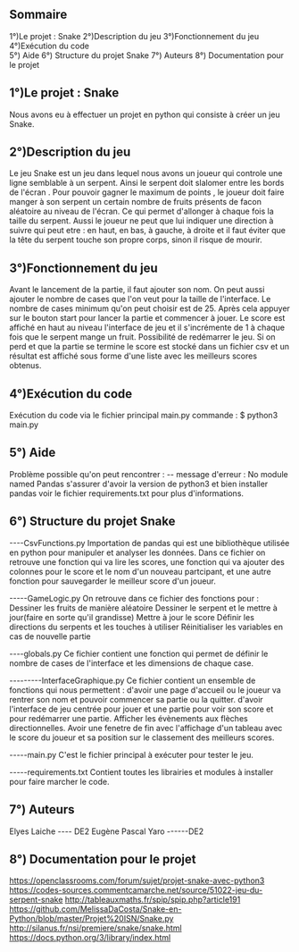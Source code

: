 Sommaire
---------------------------------------------------------------------------

1°)Le projet : Snake
2°)Description du jeu
3°)Fonctionnement du jeu
4°)Exécution du code  
5°) Aide 
6°) Structure du projet Snake
7°) Auteurs
8°) Documentation pour le projet

1°)Le projet : Snake
---------------------------------------------------------------------------
Nous avons eu à effectuer un projet en python qui consiste à créer un jeu Snake.

2°)Description du jeu 
----------------------------------------------------------------------------

Le jeu Snake est un jeu dans lequel nous avons un joueur qui controle une ligne semblable à un serpent. Ainsi le serpent doit slalomer entre les bords de l'écran . Pour pouvoir gagner le maximum de points , le joueur doit faire manger à son serpent un certain nombre de fruits présents de facon aléatoire au niveau de l'écran. Ce qui permet d'allonger à chaque fois la taille du serpent. Aussi le joueur ne peut que lui indiquer une direction à suivre qui peut etre : en haut, en bas, à gauche, à droite et il faut  éviter que la tête du serpent touche son propre corps, sinon il risque de mourir.


3°)Fonctionnement du jeu 
----------------------------------------------------------------------------
Avant le lancement de la partie, il faut ajouter son nom.
On peut aussi ajouter le nombre de cases que l'on veut pour la taille de l'interface. Le nombre de cases minimum qu'on peut choisir est de 25.
Après cela appuyer sur le bouton start pour lancer la partie et commencer à jouer. 
Le score est affiché en haut au niveau l'interface de jeu et il s'incrémente de 1 à chaque fois que le serpent mange un fruit.
Possibilité de redémarrer le jeu.
Si on perd et que la partie se termine le score est stocké dans un fichier csv et un résultat est affiché sous forme d'une liste avec les meilleurs scores obtenus.


4°)Exécution du code
----------------------------------------------------------------------------
Exécution du code via le fichier principal main.py
commande :
$ python3 main.py

5°) Aide
----------------------------------------------------------------------------

Problème possible qu'on peut rencontrer :
-- message d'erreur : No module named Pandas
s'assurer d'avoir la version de python3 et bien installer pandas
voir le fichier requirements.txt pour plus d'informations.


6°) Structure du projet Snake
---------------------------------------------------------------------------
----CsvFunctions.py 
Importation de pandas qui est une bibliothèque utilisée en python pour manipuler et analyser les données.
Dans ce fichier on retrouve une fonction qui va lire les scores, une fonction qui va ajouter des colonnes pour le score et le nom d'un nouveau partcipant, et une autre fonction pour sauvegarder le meilleur score d'un joueur.

-----GameLogic.py
On retrouve dans ce fichier des fonctions pour :
Dessiner les fruits de manière aléatoire
Dessiner le serpent et le mettre à jour(faire en sorte qu'il grandisse)
Mettre à jour le score 
Définir les directions du serpents et les touches à utiliser
Réinitialiser les variables en cas de nouvelle partie 

----globals.py
Ce fichier contient une fonction qui permet de définir le nombre de cases de l'interface et les dimensions de chaque case.

---------InterfaceGraphique.py
Ce fichier contient un ensemble de fonctions qui nous permettent :
d'avoir une page d'accueil ou le joueur va rentrer son nom et pouvoir commencer sa partie ou la quitter.
d'avoir l'interface de jeu centrée pour jouer et une partie pour voir son score et pour redémarrer une partie.
Afficher les évènements aux flèches directionnelles.
Avoir une fenetre de fin avec l'affichage d'un tableau avec le score du joueur et sa position sur le classement des meilleurs scores.

-----main.py
C'est le fichier principal à exécuter pour tester le jeu.

-----requirements.txt 
Contient toutes les librairies et modules à installer pour faire marcher le code.

7°) Auteurs
----------------------------------------------------------------------------
Elyes Laiche ---- DE2
Eugène Pascal Yaro ------DE2

8°) Documentation pour le projet
---------------------------------------------------------------------------

https://openclassrooms.com/forum/sujet/projet-snake-avec-python3
https://codes-sources.commentcamarche.net/source/51022-jeu-du-serpent-snake
http://tableauxmaths.fr/spip/spip.php?article191
https://github.com/MelissaDaCosta/Snake-en-Python/blob/master/Projet%20ISN/Snake.py
http://silanus.fr/nsi/premiere/snake/snake.html
https://docs.python.org/3/library/index.html


